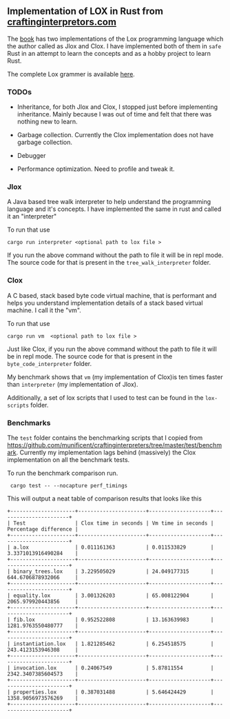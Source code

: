 ## Implementation of LOX in Rust from [craftinginterpretors.com](craftinginterpreters.com)

The [book](craftinginterpreters.com) has two implementations of the Lox programming language which the author called as Jlox and Clox. I have implemented both of them in `safe` Rust in an attempt to learn the concepts and as a hobby project to learn Rust.

The complete Lox grammer is available [here](https://craftinginterpreters.com/appendix-i.html).

### TODOs
* Inheritance, for both Jlox and Clox, I stopped just before implementing inheritance. Mainly because I was out of time and felt that there was nothing new to learn. 

* Garbage collection. Currently the Clox implementation does not have garbage collection.

* Debugger

* Performance optimization. Need to profile and tweak it.


### Jlox
A Java based tree walk interpreter to help understand the programming language and it's concepts.  I have implemented the same in rust and called it an "interpreter"

To run that use

```
cargo run interpreter <optional path to lox file >

```

If you run the above command without the path to file it will be in repl mode. The source code for that is present in the `tree_walk_interpreter` folder.

### Clox
A C based, stack based byte code virtual machine, that is performant and helps you understand implementation details of a stack based virtual machine. I call it the "vm". 


To run that use

```
cargo run vm  <optional path to lox file >

```
Just like Clox, if you run the above command without the path to file it will be in repl mode. The source code for that is present in the `byte_code_interpreter` folder.



My benchmark shows that `vm` (my implementation of Clox)is ten times faster than `interpreter` (my implementation of Jlox).


Additionally, a set of lox scripts that I used to test can be found in the `lox-scripts` folder.

### Benchmarks
The `test` folder contains the benchmarking scripts that I copied from https://github.com/munificent/craftinginterpreters/tree/master/test/benchmark. Currently my implementation lags behind (massively) the Clox implementation on all the benchmark tests. 

To run the benchmark comparison run.

```
 cargo test -- --nocapture perf_timings

```
This will output a neat table of comparison results that looks like this


```
+---------------------+----------------------+--------------------+-----------------------+
| Test                | Clox time in seconds | Vm time in seconds | Percentage difference |
+---------------------+----------------------+--------------------+-----------------------+
| a.lox               | 0.011161363          | 0.011533829        | 3.3371013916490284    |
+---------------------+----------------------+--------------------+-----------------------+
| binary_trees.lox    | 3.229505029          | 24.049177315       | 644.6706878932066     |
+---------------------+----------------------+--------------------+-----------------------+
| equality.lox        | 3.001326203          | 65.008122904       | 2065.979920443856     |
+---------------------+----------------------+--------------------+-----------------------+
| fib.lox             | 0.952522808          | 13.163639983       | 1281.9763550480777    |
+---------------------+----------------------+--------------------+-----------------------+
| instantiation.lox   | 1.821285462          | 6.254518575        | 243.4123153946308     |
+---------------------+----------------------+--------------------+-----------------------+
| invocation.lox      | 0.24067549           | 5.87811554         | 2342.3407385604573    |
+---------------------+----------------------+--------------------+-----------------------+
| properties.lox      | 0.387031488          | 5.646424429        | 1358.9056973576269    |
+---------------------+----------------------+--------------------+-----------------------+

```



